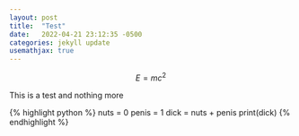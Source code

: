 ```yaml
---
layout: post
title:  "Test"
date:   2022-04-21 23:12:35 -0500
categories: jekyll update
usemathjax: true
---
```


$$E=mc^2$$

This is a test and nothing more

{% highlight python %}
nuts = 0
penis = 1
dick = nuts + penis
print(dick)
{% endhighlight %}

